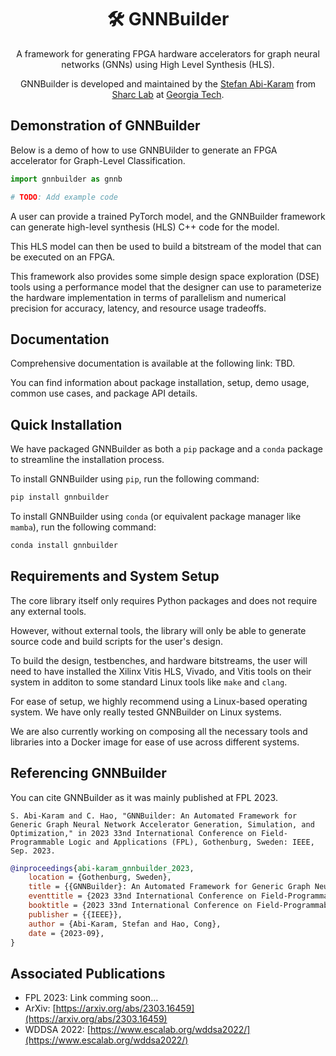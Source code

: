 
<div>
    <h1 align="center">🛠️ GNNBuilder</h1>
    <p align="center">
    A framework for generating FPGA hardware accelerators for graph neural networks (GNNs) using High Level Synthesis (HLS).
    </p>
    <p align="center">
    GNNBuilder is developed and maintained by the <a href="https://stefanabikaram.com/">Stefan Abi-Karam</a> from <a href="https://sharclab.ece.gatech.edu/">Sharc Lab</a> at <a href="https://www.gatech.edu/">Georgia Tech</a>.
    </p>
</div>

## Demonstration of GNNBuilder

Below is a demo of how to use GNNBUilder to generate an FPGA accelerator for Graph-Level Classification.

```python
import gnnbuilder as gnnb

# TODO: Add example code
```

A user can provide a trained PyTorch model, and the GNNBuilder framework can generate high-level synthesis (HLS) C++ code for the model.

This HLS model can then be used to build a bitstream of the model that can be executed on an FPGA.

This framework also provides some simple design space exploration (DSE) tools using a performance model that the designer can use to parameterize the hardware implementation in terms of parallelism and numerical precision for accuracy, latency, and resource usage tradeoffs.

## Documentation

Comprehensive documentation is available at the following link: TBD.

You can find information about package installation, setup, demo usage, common use cases, and package API details.

## Quick Installation

We have packaged GNNBuilder as both a `pip` package and a `conda` package to streamline the installation process.

To install GNNBuilder using `pip`, run the following command:

```bash
pip install gnnbuilder
```

To install GNNBuilder using `conda` (or equivalent package manager like `mamba`), run the following command:

```bash
conda install gnnbuilder
```

## Requirements and System Setup

The core library itself only requires Python packages and does not require any external tools.

However, without external tools, the library will only be able to generate source code and build scripts for the user's design.

To build the design, testbenches, and hardware bitstreams, the user will need to have installed the Xilinx Vitis HLS, Vivado, and Vitis tools on their system in additon to some standard Linux tools like `make` and `clang`.

For ease of setup, we highly recommend using a Linux-based operating system. We have only really tested GNNBuilder on Linux systems.

We are also currently working on composing all the necessary tools and libraries into a Docker image for ease of use across different systems.

## Referencing GNNBuilder

You can cite GNNBuilder as it was mainly published at FPL 2023.

```text
S. Abi-Karam and C. Hao, "GNNBuilder: An Automated Framework for Generic Graph Neural Network Accelerator Generation, Simulation, and Optimization," in 2023 33nd International Conference on Field-Programmable Logic and Applications (FPL), Gothenburg, Sweden: IEEE, Sep. 2023.
```

```bibtex
@inproceedings{abi-karam_gnnbuilder_2023,
    location = {Gothenburg, Sweden},
    title = {{GNNBuilder}: An Automated Framework for Generic Graph Neural Network Accelerator Generation, Simulation, and Optimization},
    eventtitle = {2023 33nd International Conference on Field-Programmable Logic and Applications ({FPL})},
    booktitle = {2023 33nd International Conference on Field-Programmable Logic and Applications ({FPL})},
    publisher = {{IEEE}},
    author = {Abi-Karam, Stefan and Hao, Cong},
    date = {2023-09},
}
```

## Associated Publications

- FPL 2023: Link comming soon...
- ArXiv: [https://arxiv.org/abs/2303.16459](https://arxiv.org/abs/2303.16459)
- WDDSA 2022: [https://www.escalab.org/wddsa2022/](https://www.escalab.org/wddsa2022/)
